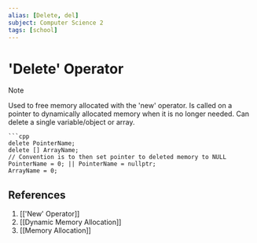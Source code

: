 ```yaml
---
alias: [Delete, del]
subject: Computer Science 2
tags: [school]
---
```

# 'Delete' Operator

> [!note]
> Used to free memory allocated with the 'new' operator. Is called on a pointer to dynamically allocated memory when it is no longer needed. Can delete a single variable/object or array.

````ad-example
```cpp
delete PointerName;
delete [] ArrayName;
// Convention is to then set pointer to deleted memory to NULL
PointerName = 0; || PointerName = nullptr;
ArrayName = 0;
````

## References
1. [['New' Operator]]
2. [[Dynamic Memory Allocation]]
3. [[Memory Allocation]]